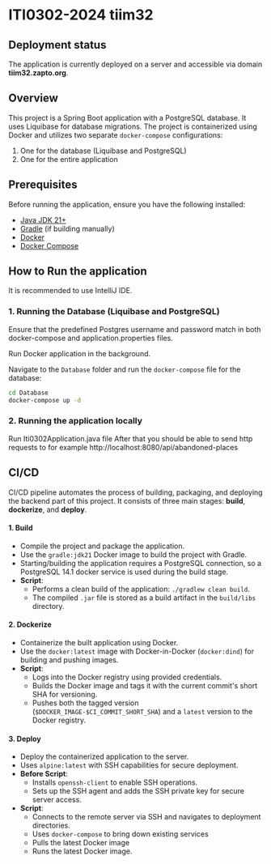# ITI0302-2024 tiim32

## Deployment status
The application is currently deployed on a server and accessible via domain **tiim32.zapto.org**.


## Overview
This project is a Spring Boot application with a PostgreSQL database. It uses Liquibase for database migrations.
The project is containerized using Docker and utilizes two separate `docker-compose` configurations:
1. One for the database (Liquibase and PostgreSQL)
2. One for the entire application

## Prerequisites
Before running the application, ensure you have the following installed:
- [Java JDK 21+](https://adoptopenjdk.net/)
- [Gradle](https://gradle.org/) (if building manually)
- [Docker](https://www.docker.com/)
- [Docker Compose](https://docs.docker.com/compose/)

## How to Run the application

It is recommended to use IntelliJ IDE.

### 1. Running the Database (Liquibase and PostgreSQL)
Ensure that the predefined Postgres username and password match in both docker-compose and application.properties files.

Run Docker application in the background.

Navigate to the `Database` folder and run the `docker-compose` file for the database:
```bash
cd Database
docker-compose up -d
```

### 2. Running the application locally
Run Iti0302Application.java file
After that you should be able to send http requests to for example http://localhost:8080/api/abandoned-places

## CI/CD

CI/CD pipeline automates the process of building, packaging, and deploying the backend part of this project.
It consists of three main stages: **build**, **dockerize**, and **deploy**.

#### 1. Build
-  Compile the project and package the application.
-  Use the `gradle:jdk21` Docker image to build the project with Gradle.
-  Starting/building the application requires a PostgreSQL connection, so a PostgreSQL 14.1 docker service is used during the build stage.
- **Script**:
    - Performs a clean build of the application: `./gradlew clean build`.
    - The compiled `.jar` file is stored as a build artifact in the `build/libs` directory.

#### 2. Dockerize
- Containerize the built application using Docker.
- Use the `docker:latest` image with Docker-in-Docker (`docker:dind`) for building and pushing images.
- **Script**:
    - Logs into the Docker registry using provided credentials.
    - Builds the Docker image and tags it with the current commit's short SHA for versioning.
    - Pushes both the tagged version (`$DOCKER_IMAGE-$CI_COMMIT_SHORT_SHA`) and a `latest` version to the Docker registry.

#### 3. Deploy
- Deploy the containerized application to the server.
- Uses `alpine:latest` with SSH capabilities for secure deployment.
- **Before Script**:
    - Installs `openssh-client` to enable SSH operations.
    - Sets up the SSH agent and adds the SSH private key for secure server access.
- **Script**:
    - Connects to the remote server via SSH and navigates to deployment directories.
    - Uses `docker-compose` to bring down existing services
    - Pulls the latest Docker image
    - Runs the latest Docker image.

